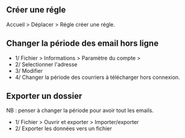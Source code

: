 ## Créer une régle

Accueil > Déplacer > Régle créer une régle.

## Changer la période des email hors ligne

* 1/ Fichier > Informations > Paramètre du compte > 
* 2/ Selectionner l'adresse 
* 3/ Modifier
* 4/ Changer la période des courriers à télécharger hors connexion.

## Exporter un dossier 

NB : penser à changer la période pour avoir tout les emails.

* 1/ Fichier > Ouvrir et exporter > Importer/exporter
* 2/ Exporter les données vers un fichier
